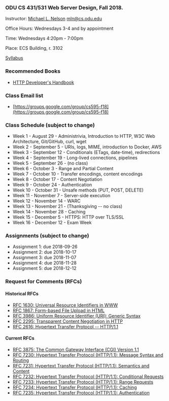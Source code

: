 ### ODU CS 431/531 Web Server Design, Fall 2018.
Instructor: [Michael L. Nelson](http://www.cs.odu.edu/~mln/) <mln@cs.odu.edu> 

Office Hours: Wednesdays 3-4 and by appointment

Time: Wednesdays 4:20pm - 7:00pm

Place: ECS Building, r. 3102

[Syllabus](https://raw.githubusercontent.com/phonedude/cs595-f18/master/syllabus.txt)

### Recommended Books
* [HTTP Developer's Handbook](https://www.amazon.com/HTTP-Developers-Handbook-Chris-Shiflett/dp/0672324547) 

### Class Email list
* [https://groups.google.com/group/cs595-f18](https://groups.google.com/group/cs595-f18)

### Class Schedule (subject to change)
* Week 1 - August 29 - Administrivia, Introduction to HTTP, W3C Web Architecture, Git/GitHub, curl, wget
* Week 2 - September 5 - URIs, logs, MIME, introduction to Docker, AWS
* Week 3 - September 12 - Conditionals (ETags, date-time), redirections
* Week 4 - September 19 - Long-lived connections, pipelines
* Week 5 - September 26 - (no class)
* Week 6 - October 3 - Range and Partial Content
* Week 7 - October 10 - Transfer encodings, content encodings 
* Week 8 - October 17 - Content Negotiation
* Week 9 - October 24 - Authentication
* Week 10 - October 31 - Unsafe methods (PUT, POST, DELETE)
* Week 11 - November 7 - Server-side execution
* Week 12 - November 14 - WARC
* Week 13 - November 21 - (Thanksgiving -- no class)
* Week 14 - November 28 - Caching 
* Week 15 - December 5 - HTTPS: HTTP over TLS/SSL
* Week 16 - December 12 - Exam Week 


### Assignments (subject to change)
* Assignment 1: due 2018-09-26
* Assignment 2: due 2018-10-17
* Assignment 3: due 2018-11-07
* Assignment 4: due 2018-11-28
* Assignment 5: due 2018-12-12

### Request for Comments (RFCs)
#### Historical RFCs
* [RFC 1630: Universal Resource Identifiers in WWW](https://tools.ietf.org/html/rfc1630)
* [RFC 1867: Form-based File Upload in HTML](https://tools.ietf.org/html/rfc1867)
* [RFC 3986: Uniform Resource Identifier (URI): Generic Syntax](https://tools.ietf.org/html/rfc3986)
* [RFC 2295: Transparent Content Negotiation in HTTP](https://tools.ietf.org/html/rfc2295)
* [RFC 2616: Hypertext Transfer Protocol -- HTTP/1.1](https://tools.ietf.org/html/rfc2616)

#### Current RFCs
* [RFC 3875: The Common Gateway Interface (CGI) Version 1.1](https://tools.ietf.org/html/rfc3875)
* [RFC 7230: Hypertext Transfer Protocol (HTTP/1.1): Message Syntax and Routing](https://tools.ietf.org/html/rfc7230)
* [RFC 7231: Hypertext Transfer Protocol (HTTP/1.1): Semantics and Content](https://tools.ietf.org/html/rfc7231)
* [RFC 7232: Hypertext Transfer Protocol (HTTP/1.1): Conditional Requests](https://tools.ietf.org/html/rfc7232)
* [RFC 7233: Hypertext Transfer Protocol (HTTP/1.1): Range Requests](https://tools.ietf.org/html/rfc7234)
* [RFC 7234: Hypertext Transfer Protocol (HTTP/1.1): Caching](https://tools.ietf.org/html/rfc7234)
 * [RFC 7235: Hypertext Transfer Protocol (HTTP/1.1): Authentication](https://tools.ietf.org/html/rfc7235)
